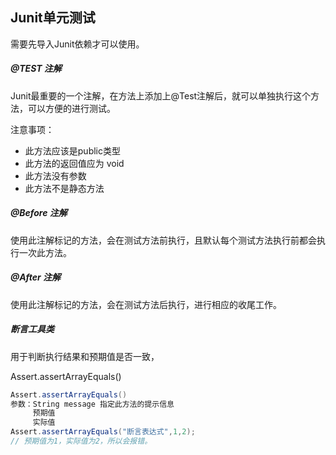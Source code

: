 ## Junit单元测试 

需要先导入Junit依赖才可以使用。

##### @TEST 注解

Junit最重要的一个注解，在方法上添加上@Test注解后，就可以单独执行这个方法，可以方便的进行测试。

注意事项：

- 此方法应该是public类型
- 此方法的返回值应为 void
- 此方法没有参数
- 此方法不是静态方法



##### @Before 注解

使用此注解标记的方法，会在测试方法前执行，且默认每个测试方法执行前都会执行一次此方法。



##### @After 注解

使用此注解标记的方法，会在测试方法后执行，进行相应的收尾工作。



##### 断言工具类

用于判断执行结果和预期值是否一致，

Assert.assertArrayEquals()

```java
Assert.assertArrayEquals()
参数：String message 指定此方法的提示信息
	 预期值
	 实际值
Assert.assertArrayEquals("断言表达式",1,2);
// 预期值为1，实际值为2，所以会报错。
```

